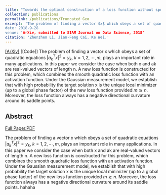 ```yaml
---
title: "Towards the optimal construction of a loss function without spurious local minima for solving quadratic equations"
collection: publications
permalink: /publications/Truncated_Geo
excerpt: 'The problem of finding a vector $x$ which obeys a set of quadratic equations. balabala   $=y_k$, $k=1,2,⋯,m$, plays an important role in many applications. In this paper we consider the case when both $x$ and $a_k$ are real-valued vectors of length $n$. A new loss function is constructed for this problem, which combines the smooth quadratic loss function with an activation function. Under the Gaussian measurement model, we establish that with high probability the target solution $x$ is the unique local minimizer (up to a global phase factor) of the new loss function provided $m≳n$. Moreover, the loss function always has a negative directional curvature around its saddle points. 
date: 2018-9-28
venue: 'ArXiv, submitted to SIAM Journal on Data Science, 2018'
citation: 'Zhenzhen Li, Jian-Feng Cai, Ke Wei.'
---  
```

[[ArXiv]](https://arxiv.org/abs/1809.10520)  [[Code]]
The problem of finding a vector x which obeys a set of quadratic equations $|a^{T}_k x|^2=y_k$, $k=1,2,⋯,m$, plays an important role in many applications. In this paper we consider the case when both x and ak are real-valued vectors of length n. A new loss function is constructed for this problem, which combines the smooth quadratic loss function with an activation function. Under the Gaussian measurement model, we establish that with high probability the target solution x is the unique local minimizer (up to a global phase factor) of the new loss function provided $m≳n$. Moreover, the loss function always has a negative directional curvature around its saddle points.

## Abstract
[Full Paper.PDF](https://arxiv.org/pdf/1809.10520.pdf)

The problem of finding a vector x which obeys a set of quadratic equations $|a^{T}_k x|^2=y_k$, $k=1,2,⋯,m$, plays an important role in many applications. In this paper we consider the case when both x and ak are real-valued vectors of length n. A new loss function is constructed for this problem, which combines the smooth quadratic loss function with an activation function. Under the Gaussian measurement model, we establish that with high probability the target solution x is the unique local minimizer (up to a global phase factor) of the new loss function provided $m≳n$. Moreover, the loss function always has a negative directional curvature around its saddle points.
hahaha
